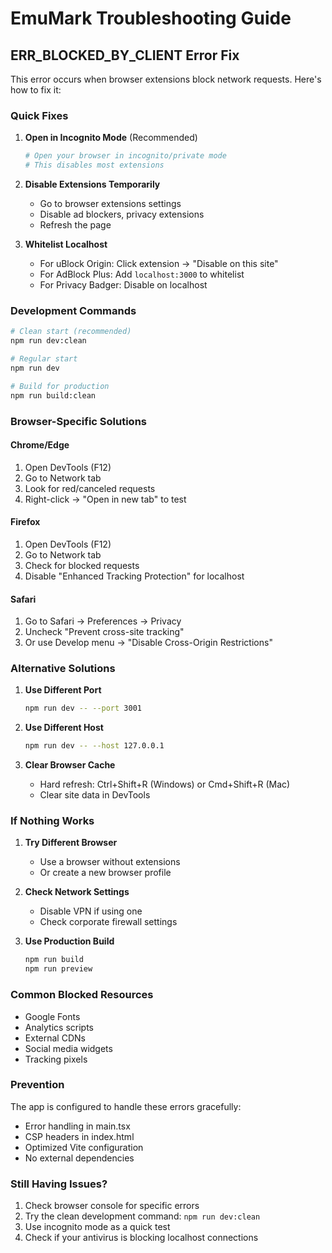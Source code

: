 # EmuMark Troubleshooting Guide

## ERR_BLOCKED_BY_CLIENT Error Fix

This error occurs when browser extensions block network requests. Here's how to fix it:

### Quick Fixes

1. **Open in Incognito Mode** (Recommended)
   ```bash
   # Open your browser in incognito/private mode
   # This disables most extensions
   ```

2. **Disable Extensions Temporarily**
   - Go to browser extensions settings
   - Disable ad blockers, privacy extensions
   - Refresh the page

3. **Whitelist Localhost**
   - For uBlock Origin: Click extension → "Disable on this site"
   - For AdBlock Plus: Add `localhost:3000` to whitelist
   - For Privacy Badger: Disable on localhost

### Development Commands

```bash
# Clean start (recommended)
npm run dev:clean

# Regular start
npm run dev

# Build for production
npm run build:clean
```

### Browser-Specific Solutions

#### Chrome/Edge
1. Open DevTools (F12)
2. Go to Network tab
3. Look for red/canceled requests
4. Right-click → "Open in new tab" to test

#### Firefox
1. Open DevTools (F12)
2. Go to Network tab
3. Check for blocked requests
4. Disable "Enhanced Tracking Protection" for localhost

#### Safari
1. Go to Safari → Preferences → Privacy
2. Uncheck "Prevent cross-site tracking"
3. Or use Develop menu → "Disable Cross-Origin Restrictions"

### Alternative Solutions

1. **Use Different Port**
   ```bash
   npm run dev -- --port 3001
   ```

2. **Use Different Host**
   ```bash
   npm run dev -- --host 127.0.0.1
   ```

3. **Clear Browser Cache**
   - Hard refresh: Ctrl+Shift+R (Windows) or Cmd+Shift+R (Mac)
   - Clear site data in DevTools

### If Nothing Works

1. **Try Different Browser**
   - Use a browser without extensions
   - Or create a new browser profile

2. **Check Network Settings**
   - Disable VPN if using one
   - Check corporate firewall settings

3. **Use Production Build**
   ```bash
   npm run build
   npm run preview
   ```

### Common Blocked Resources

- Google Fonts
- Analytics scripts
- External CDNs
- Social media widgets
- Tracking pixels

### Prevention

The app is configured to handle these errors gracefully:
- Error handling in main.tsx
- CSP headers in index.html
- Optimized Vite configuration
- No external dependencies

### Still Having Issues?

1. Check browser console for specific errors
2. Try the clean development command: `npm run dev:clean`
3. Use incognito mode as a quick test
4. Check if your antivirus is blocking localhost connections
